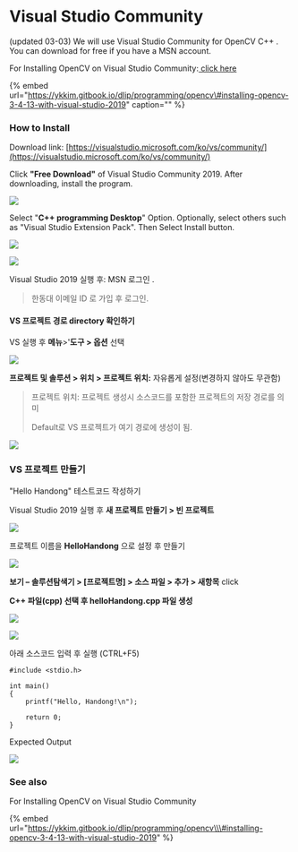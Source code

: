 # Visual Studio Community

\(updated 03-03\) We will use Visual Studio Community for OpenCV C++ . You can download for free if you have a MSN account.

For Installing OpenCV on Visual Studio Community:[ click here](https://ykkim.gitbook.io/dlip/programming/opencv#installing-opencv-3-4-13-with-visual-studio-2019)

{% embed url="https://ykkim.gitbook.io/dlip/programming/opencv\#installing-opencv-3-4-13-with-visual-studio-2019" caption="" %}

### How to Install

Download link: [https://visualstudio.microsoft.com/ko/vs/community/](https://visualstudio.microsoft.com/ko/vs/community/)

Click **"Free Download"** of Visual Studio Community 2019. After downloading, install the program.

![](https://github.com/ykkimhgu/DLIP_doc/raw/master/.gitbook/assets/image%20%2831%29.png)

Select "**C++ programming Desktop**" Option. Optionally, select others such as "Visual Studio Extension Pack". Then Select Install button.

![](https://github.com/ykkimhgu/DLIP_doc/raw/master/.gitbook/assets/image%20%2827%29.png)

![](https://github.com/ykkimhgu/DLIP_doc/raw/master/.gitbook/assets/image%20%2840%29.png)

Visual Studio 2019 실행 후: MSN 로그인 .

> 한동대 이메일 ID 로 가입 후 로그인.

#### VS 프로젝트 경로 directory 확인하기

VS 실행 후 **메뉴**&gt;'**도구 &gt; 옵션** 선택

![](https://github.com/ykkimhgu/DLIP_doc/raw/master/.gitbook/assets/image%20%2838%29.png)

**프로젝트 및 솔루션 &gt; 위치 &gt; 프로젝트 위치:** 자유롭게 설정\(변경하지 않아도 무관함\)

> 프로젝트 위치: 프로젝트 생성시 소스코드를 포함한 프로젝트의 저장 경로를 의미
>
> Default로 VS 프로젝트가 여기 경로에 생성이 됨.

![](https://github.com/ykkimhgu/DLIP_doc/raw/master/.gitbook/assets/image%20%2816%29%20%281%29.png)

### VS 프로젝트 만들기

"Hello Handong" 테스트코드 작성하기

Visual Studio 2019 실행 후 **새 프로젝트 만들기 &gt; 빈 프로젝트**

![](https://github.com/ykkimhgu/DLIP_doc/raw/master/.gitbook/assets/image%20%2864%29.png)

프로젝트 이름을 **HelloHandong** 으로 설정 후 만들기

![](https://github.com/ykkimhgu/DLIP_doc/raw/master/.gitbook/assets/image%20%2863%29.png)

**보기 – 솔루션탐색기 &gt; \[프로젝트명\] &gt; 소스 파일 &gt; 추가 &gt; 새항목** click

**C++ 파일\(cpp\) 선택 후 helloHandong.cpp 파일 생성**

![](https://github.com/ykkimhgu/DLIP_doc/raw/master/.gitbook/assets/image%20%2873%29.png)

![](https://github.com/ykkimhgu/DLIP_doc/raw/master/.gitbook/assets/image%20%2870%29.png)

아래 소스코드 입력 후 실행 \(CTRL+F5\)

```text
#include <stdio.h>

int main()
{
    printf("Hello, Handong!\n");

    return 0;
}
```

Expected Output

![](https://github.com/ykkimhgu/DLIP_doc/raw/master/.gitbook/assets/image%20%2871%29.png)

### See also

For Installing OpenCV on Visual Studio Community

{% embed url="https://ykkim.gitbook.io/dlip/programming/opencv\\\#installing-opencv-3-4-13-with-visual-studio-2019" %}



